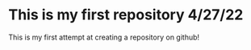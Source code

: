 # **This is my first repository 4/27/22**
This is my first attempt at creating a repository on github! 
